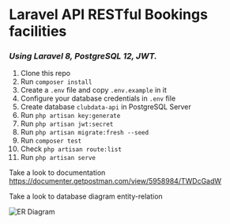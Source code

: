 # Laravel API RESTful Bookings facilities

### _Using Laravel 8, PostgreSQL 12, JWT._

1. Clone this repo
2. Run `composer install`
3. Create a `.env` file and copy `.env.example` in it
4. Configure your database credentials in `.env` file
5. Create database `clubdata-api` in PostgreSQL Server
6. Run `php artisan key:generate`
7. Run `php artisan jwt:secret`
8. Run `php artisan migrate:fresh --seed`
9. Run `composer test`
10. Check `php artisan route:list`
11. Run `php artisan serve`

Take a look to documentation
https://documenter.getpostman.com/view/5958984/TWDcGadW

Take a look to database diagram entity-relation

![ER Diagram](https://raw.githubusercontent.com/josevenezuelapadron/Bookings-laravel/master/clubdata.PNG)
